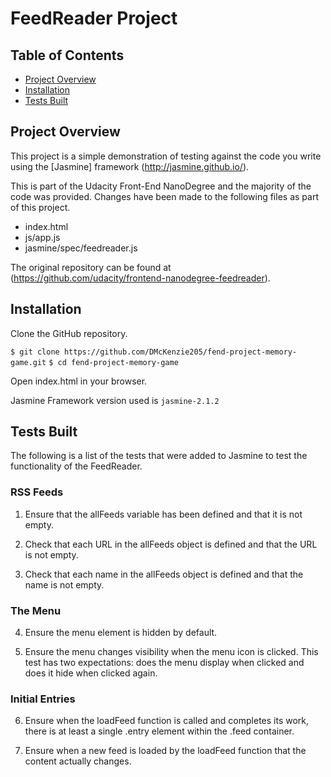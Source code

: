 # FeedReader Project

## Table of Contents

* [Project Overview](#Project-Overview)
* [Installation](#Installation)
* [Tests Built](#Tests-Built)

## Project Overview

This project is a simple demonstration of testing against the code you write using the [Jasmine] framework (http://jasmine.github.io/).

This is part of the Udacity Front-End NanoDegree and the majority of the code was provided. Changes have been made to the following files as part of this project.

* index.html
* js/app.js
* jasmine/spec/feedreader.js

The original repository can be found at (https://github.com/udacity/frontend-nanodegree-feedreader).


## Installation

Clone the GitHub repository.

`$ git clone https://github.com/DMcKenzie205/fend-project-memory-game.git` 
`$ cd fend-project-memory-game`

Open index.html in your browser.

Jasmine Framework version used is `jasmine-2.1.2`


## Tests Built

The following is a list of the tests that were added to Jasmine to test the functionality of the FeedReader.

### RSS Feeds
1. Ensure that the allFeeds variable has been defined and that it is not empty.

2. Check that each URL in the allFeeds object is defined and that the URL is not empty.

3. Check that each name in the allFeeds object is defined and that the name is not empty.

### The Menu
4. Ensure the menu element is hidden by default.

5. Ensure the menu changes visibility when the menu icon is clicked. This test has two expectations: does the menu display when clicked and does it hide when clicked again.

### Initial Entries
6. Ensure when the loadFeed function is called and completes its work, there is at least a single .entry element within the .feed container.

7. Ensure when a new feed is loaded by the loadFeed function that the content actually changes.

